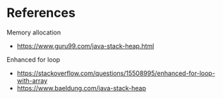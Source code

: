 # References

Memory allocation
- https://www.guru99.com/java-stack-heap.html

Enhanced for loop
- https://stackoverflow.com/questions/15508995/enhanced-for-loop-with-array
- https://www.baeldung.com/java-stack-heap
